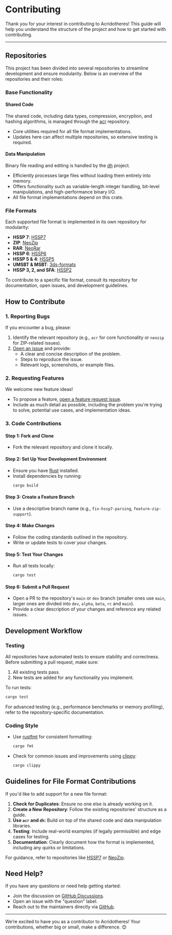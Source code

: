 # Contributing  

Thank you for your interest in contributing to Acridotheres! This guide will help you understand the structure of the project and how to get started with contributing.  

---

## Repositories  

This project has been divided into several repositories to streamline development and ensure modularity. Below is an overview of the repositories and their roles:  

### Base Functionality  

#### Shared Code
The shared code, including data types, compression, encryption, and hashing algorithms, is managed through the [acr](https://github.com/acridotheres/acr) repository.  

- Core utilities required for all file format implementations.  
- Updates here can affect multiple repositories, so extensive testing is required.  

#### Data Manipulation
Binary file reading and editing is handled by the [dh](https://github.com/Le0X8/dh) project.  

- Efficiently processes large files without loading them entirely into memory.  
- Offers functionality such as variable-length integer handling, bit-level manipulations, and high-performance binary I/O.  
- All file format implementations depend on this crate.

### File Formats  

Each supported file format is implemented in its own repository for modularity:  

- **HSSP 7**: [HSSP7](https://github.com/acridotheres/hssp7)  
- **ZIP**: [NeoZip](https://github.com/acridotheres/neozip)  
- **RAR**: [NeoRar](https://github.com/acridotheres/neorar)  
- **HSSP 6**: [HSSP6](https://github.com/acridotheres/hssp6)  
- **HSSP 5 & 4**: [HSSP5](https://github.com/acridotheres/hssp5)  
- **UMSBT & MSBT**: [3ds-formats](https://github.com/acridotheres/3ds-formats)  
- **HSSP 3, 2, and SFA**: [HSSP2](https://github.com/acridotheres/hssp2)  

To contribute to a specific file format, consult its repository for documentation, open issues, and development guidelines.  

## How to Contribute  

### 1. Reporting Bugs  
If you encounter a bug, please:  
1. Identify the relevant repository (e.g., `acr` for core functionality or `neozip` for ZIP-related issues).  
2. [Open an issue](https://github.com/acridotheres/acridotheres/issues/new) and provide:  
   - A clear and concise description of the problem.  
   - Steps to reproduce the issue.  
   - Relevant logs, screenshots, or example files.  

### 2. Requesting Features 
We welcome new feature ideas!  
- To propose a feature, [open a feature request issue](https://github.com/acridotheres/acridotheres/issues/new).  
- Include as much detail as possible, including the problem you're trying to solve, potential use cases, and implementation ideas.  

### 3. Code Contributions  

#### Step 1: Fork and Clone 
- Fork the relevant repository and clone it locally.  

#### Step 2: Set Up Your Development Environment  
- Ensure you have [Rust](https://www.rust-lang.org/tools/install) installed.  
- Install dependencies by running:  
  ```bash
  cargo build
  ```  

#### Step 3: Create a Feature Branch  
- Use a descriptive branch name (e.g., `fix-hssp7-parsing`, `feature-zip-support`).  

#### Step 4: Make Changes
- Follow the coding standards outlined in the repository.  
- Write or update tests to cover your changes.  

#### Step 5: Test Your Changes
- Run all tests locally:  
  ```bash
  cargo test
  ```  

#### Step 6: Submit a Pull Request
- Open a PR to the repository's `main` or `dev` branch (smaller ones use `main`, larger ones are divided into `dev`, `alpha`, `beta`, `rc` and `main`).
- Provide a clear description of your changes and reference any related issues.  

## Development Workflow  

### Testing
All repositories have automated tests to ensure stability and correctness. Before submitting a pull request, make sure:  
1. All existing tests pass.  
2. New tests are added for any functionality you implement.  

To run tests:  
```bash
cargo test
```  

For advanced testing (e.g., performance benchmarks or memory profiling), refer to the repository-specific documentation.  

### Coding Style
- Use [rustfmt](https://github.com/rust-lang/rustfmt) for consistent formatting:  
  ```bash
  cargo fmt
  ```  
- Check for common issues and improvements using [clippy](https://github.com/rust-lang/rust-clippy):  
  ```bash
  cargo clippy
  ```  

## Guidelines for File Format Contributions  

If you'd like to add support for a new file format:  
1. **Check for Duplicates**: Ensure no one else is already working on it.  
2. **Create a New Repository**: Follow the existing repositories' structure as a guide.  
3. **Use `acr` and `dh`:** Build on top of the shared code and data manipulation libraries.  
4. **Testing**: Include real-world examples (if legally permissible) and edge cases for testing.  
5. **Documentation**: Clearly document how the format is implemented, including any quirks or limitations.  

For guidance, refer to repositories like [HSSP7](https://github.com/acridotheres/hssp7) or [NeoZip](https://github.com/acridotheres/neozip).  

## Need Help?  

If you have any questions or need help getting started:  
- Join the discussion on [GitHub Discussions](https://github.com/acridotheres/acridotheres/discussions).  
- Open an issue with the "question" label.  
- Reach out to the maintainers directly via [GitHub](https://github.com/Le0X8).  

---

We’re excited to have you as a contributor to Acridotheres! Your contributions, whether big or small, make a difference. 😊  
